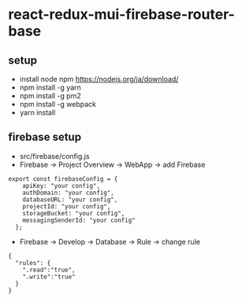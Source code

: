 # react-redux-mui-firebase-router-base
## setup
- install node npm https://nodejs.org/ja/download/
- npm install -g yarn
- npm install -g pm2
- npm install -g webpack
- yarn install

## firebase setup
- src/firebase/config.js
- Firebase -> Project Overview -> WebApp -> add Firebase
```
export const firebaseConfig = {
    apiKey: "your config",
    authDomain: "your config",
    databaseURL: "your config",
    projectId: "your config",
    storageBucket: "your config",
    messagingSenderId: "your config"
  };
```
- Firebase -> Develop -> Database -> Rule -> change rule
```
{
  "rules": {
    ".read":"true",
    ".write":"true"
  }
}
```
